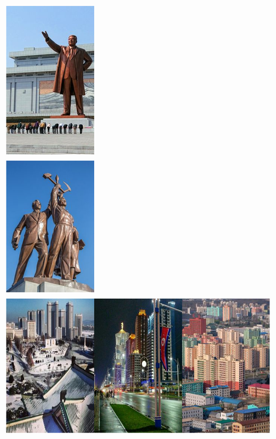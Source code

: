 ![Status de Kim Il-sung](./img/status_kim.jpg)

![Status Juche](./img/status_juche.jpg)

<div style="display: flex; justify-content: space-around;">
  <img src="./img/hiver_pyongyang.jpg" alt="Hiver à Pyongyang" width="300px">
  <img src="./img/nuit_pyongyang.jpg" alt="Photo de nuit à Pyongyang" width="300px">
  <img src="./img/vue_juche.jpg" alt="Vue depuis la tour de Juche width="300px">
</div>